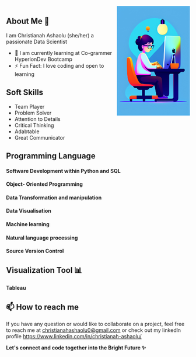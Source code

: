 <img align='right' src= https://github.com/TechWithChris/TechWithChris/blob/main/659e04dc-17a6-4026-bd72-a7dc2a0077bc.jpeg width="200">

## About Me 👋
I am Christianah Ashaolu (she/her) a passionate Data Scientist 
- 🌱 I am currently learning at Co-grammer HyperionDev Bootcamp
- ⚡ Fun Fact: I love coding and open to learning
## Soft Skills 
- Team Player 
- Problem Solver
- Attention to Details
- Critical Thinking
- Adabtable
- Great Communicator
## Programming Language 
#### Software Development within Python and SQL
#### Object- Oriented Programming
#### Data Transformation and manipulation
#### Data Visualisation
#### Machine learning 
#### Natural language processing 
#### Source Version Control 

## Visualization Tool 📊
#### Tableau


## 📫 How to reach me 
If you have any question or would like to collaborate on a project, feel free to reach me at christianahashaolu0@gmail.com or check out my linkedln profile https://www.linkedin.com/in/christianah-ashaolu/ 

**Let's connect and code together into the Bright Future ✨**
<!--
**TechWithChris/TechWithChris** is a ✨ _special_ ✨ repository because its `README.md` (this file) appears on your GitHub profile.

Here are some ideas to get you started:

- 🔭 I’m currently working on ...
- 🌱 I’m currently learning ...
- 👯 I’m looking to collaborate on ...
- 🤔 I’m looking for help with ...
- 💬 Ask me about ...
- 📫 How to reach me: ...
- 😄 Pronouns: ...
- ⚡ Fun fact: ...
-->
